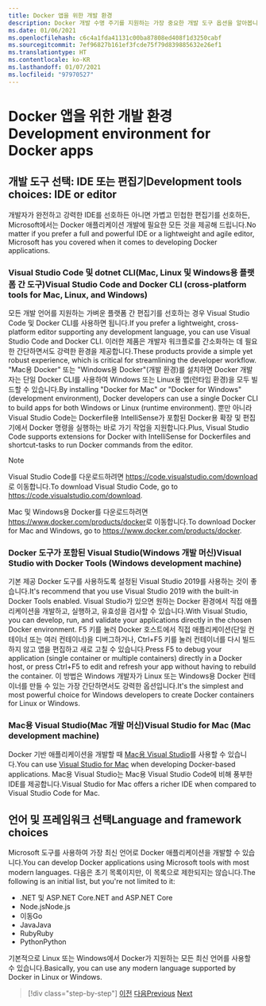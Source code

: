 ```yaml
---
title: Docker 앱을 위한 개발 환경
description: Docker 개발 수명 주기를 지원하는 가장 중요한 개발 도구 옵션을 알아봅니다.
ms.date: 01/06/2021
ms.openlocfilehash: c6c4a1fda41131c00ba87808ed408f1d3250cabf
ms.sourcegitcommit: 7ef96827b161ef3fcde75f79d839885632e26ef1
ms.translationtype: HT
ms.contentlocale: ko-KR
ms.lasthandoff: 01/07/2021
ms.locfileid: "97970527"
---
```

# <a name="development-environment-for-docker-apps"></a><span data-ttu-id="4ffa5-103">Docker 앱을 위한 개발 환경</span><span class="sxs-lookup"><span data-stu-id="4ffa5-103">Development environment for Docker apps</span></span>

## <a name="development-tools-choices-ide-or-editor"></a><span data-ttu-id="4ffa5-104">개발 도구 선택: IDE 또는 편집기</span><span class="sxs-lookup"><span data-stu-id="4ffa5-104">Development tools choices: IDE or editor</span></span>

<span data-ttu-id="4ffa5-105">개발자가 완전하고 강력한 IDE를 선호하든 아니면 가볍고 민첩한 편집기를 선호하든, Microsoft에서는 Docker 애플리케이션 개발에 필요한 모든 것을 제공해 드립니다.</span><span class="sxs-lookup"><span data-stu-id="4ffa5-105">No matter if you prefer a full and powerful IDE or a lightweight and agile editor, Microsoft has you covered when it comes to developing Docker applications.</span></span>

### <a name="visual-studio-code-and-docker-cli-cross-platform-tools-for-mac-linux-and-windows"></a><span data-ttu-id="4ffa5-106">Visual Studio Code 및 dotnet CLI(Mac, Linux 및 Windows용 플랫폼 간 도구)</span><span class="sxs-lookup"><span data-stu-id="4ffa5-106">Visual Studio Code and Docker CLI (cross-platform tools for Mac, Linux, and Windows)</span></span>

<span data-ttu-id="4ffa5-107">모든 개발 언어를 지원하는 가벼운 플랫폼 간 편집기를 선호하는 경우 Visual Studio Code 및 Docker CLI를 사용하면 됩니다.</span><span class="sxs-lookup"><span data-stu-id="4ffa5-107">If you prefer a lightweight, cross-platform editor supporting any development language, you can use Visual Studio Code and Docker CLI.</span></span> <span data-ttu-id="4ffa5-108">이러한 제품은 개발자 워크플로를 간소화하는 데 필요한 간단하면서도 강력한 환경을 제공합니다.</span><span class="sxs-lookup"><span data-stu-id="4ffa5-108">These products provide a simple yet robust experience, which is critical for streamlining the developer workflow.</span></span> <span data-ttu-id="4ffa5-109">"Mac용 Docker" 또는 "Windows용 Docker"(개발 환경)를 설치하면 Docker 개발자는 단일 Docker CLI를 사용하여 Windows 또는 Linux용 앱(런타임 환경)을 모두 빌드할 수 있습니다.</span><span class="sxs-lookup"><span data-stu-id="4ffa5-109">By installing "Docker for Mac" or "Docker for Windows" (development environment), Docker developers can use a single Docker CLI to build apps for both Windows or Linux (runtime environment).</span></span> <span data-ttu-id="4ffa5-110">뿐만 아니라 Visual Studio Code는 Dockerfile용 IntelliSense가 포함된 Docker용 확장 및 편집기에서 Docker 명령을 실행하는 바로 가기 작업을 지원합니다.</span><span class="sxs-lookup"><span data-stu-id="4ffa5-110">Plus, Visual Studio Code supports extensions for Docker with IntelliSense for Dockerfiles and shortcut-tasks to run Docker commands from the editor.</span></span>

> [!NOTE]
> <span data-ttu-id="4ffa5-111">Visual Studio Code를 다운로드하려면 <https://code.visualstudio.com/download>로 이동합니다.</span><span class="sxs-lookup"><span data-stu-id="4ffa5-111">To download Visual Studio Code, go to <https://code.visualstudio.com/download>.</span></span>
>
> <span data-ttu-id="4ffa5-112">Mac 및 Windows용 Docker를 다운로드하려면 <https://www.docker.com/products/docker>로 이동합니다.</span><span class="sxs-lookup"><span data-stu-id="4ffa5-112">To download Docker for Mac and Windows, go to <https://www.docker.com/products/docker>.</span></span>

### <a name="visual-studio-with-docker-tools-windows-development-machine"></a><span data-ttu-id="4ffa5-113">Docker 도구가 포함된 Visual Studio(Windows 개발 머신)</span><span class="sxs-lookup"><span data-stu-id="4ffa5-113">Visual Studio with Docker Tools (Windows development machine)</span></span>

<span data-ttu-id="4ffa5-114">기본 제공 Docker 도구를 사용하도록 설정된 Visual Studio 2019를 사용하는 것이 좋습니다.</span><span class="sxs-lookup"><span data-stu-id="4ffa5-114">It's recommend that you use Visual Studio 2019 with the built-in Docker Tools enabled.</span></span> <span data-ttu-id="4ffa5-115">Visual Studio가 있으면 원하는 Docker 환경에서 직접 애플리케이션을 개발하고, 실행하고, 유효성을 검사할 수 있습니다.</span><span class="sxs-lookup"><span data-stu-id="4ffa5-115">With Visual Studio, you can develop, run, and validate your applications directly in the chosen Docker environment.</span></span> <span data-ttu-id="4ffa5-116">F5 키를 눌러 Docker 호스트에서 직접 애플리케이션(단일 컨테이너 또는 여러 컨테이너)을 디버그하거나, Ctrl+F5 키를 눌러 컨테이너를 다시 빌드하지 않고 앱을 편집하고 새로 고칠 수 있습니다.</span><span class="sxs-lookup"><span data-stu-id="4ffa5-116">Press F5 to debug your application (single container or multiple containers) directly in a Docker host, or press Ctrl+F5 to edit and refresh your app without having to rebuild the container.</span></span> <span data-ttu-id="4ffa5-117">이 방법은 Windows 개발자가 Linux 또는 Windows용 Docker 컨테이너를 만들 수 있는 가장 간단하면서도 강력한 옵션입니다.</span><span class="sxs-lookup"><span data-stu-id="4ffa5-117">It's the simplest and most powerful choice for Windows developers to create Docker containers for Linux or Windows.</span></span>

### <a name="visual-studio-for-mac-mac-development-machine"></a><span data-ttu-id="4ffa5-118">Mac용 Visual Studio(Mac 개발 머신)</span><span class="sxs-lookup"><span data-stu-id="4ffa5-118">Visual Studio for Mac (Mac development machine)</span></span>

<span data-ttu-id="4ffa5-119">Docker 기반 애플리케이션을 개발할 때 [Mac용 Visual Studio](https://visualstudio.microsoft.com/vs/mac/?utm_medium=microsoft&utm_source=docs.microsoft.com&utm_campaign=inline+link)를 사용할 수 있습니다.</span><span class="sxs-lookup"><span data-stu-id="4ffa5-119">You can use [Visual Studio for Mac](https://visualstudio.microsoft.com/vs/mac/?utm_medium=microsoft&utm_source=docs.microsoft.com&utm_campaign=inline+link) when developing Docker-based applications.</span></span> <span data-ttu-id="4ffa5-120">Mac용 Visual Studio는 Mac용 Visual Studio Code에 비해 풍부한 IDE를 제공합니다.</span><span class="sxs-lookup"><span data-stu-id="4ffa5-120">Visual Studio for Mac offers a richer IDE when compared to Visual Studio Code for Mac.</span></span>

## <a name="language-and-framework-choices"></a><span data-ttu-id="4ffa5-121">언어 및 프레임워크 선택</span><span class="sxs-lookup"><span data-stu-id="4ffa5-121">Language and framework choices</span></span>

<span data-ttu-id="4ffa5-122">Microsoft 도구를 사용하여 가장 최신 언어로 Docker 애플리케이션을 개발할 수 있습니다.</span><span class="sxs-lookup"><span data-stu-id="4ffa5-122">You can develop Docker applications using Microsoft tools with most modern languages.</span></span> <span data-ttu-id="4ffa5-123">다음은 초기 목록이지만, 이 목록으로 제한되지는 않습니다.</span><span class="sxs-lookup"><span data-stu-id="4ffa5-123">The following is an initial list, but you're not limited to it:</span></span>

- <span data-ttu-id="4ffa5-124">.NET 및 ASP.NET Core</span><span class="sxs-lookup"><span data-stu-id="4ffa5-124">.NET and ASP.NET Core</span></span>
- <span data-ttu-id="4ffa5-125">Node.js</span><span class="sxs-lookup"><span data-stu-id="4ffa5-125">Node.js</span></span>
- <span data-ttu-id="4ffa5-126">이동</span><span class="sxs-lookup"><span data-stu-id="4ffa5-126">Go</span></span>
- <span data-ttu-id="4ffa5-127">Java</span><span class="sxs-lookup"><span data-stu-id="4ffa5-127">Java</span></span>
- <span data-ttu-id="4ffa5-128">Ruby</span><span class="sxs-lookup"><span data-stu-id="4ffa5-128">Ruby</span></span>
- <span data-ttu-id="4ffa5-129">Python</span><span class="sxs-lookup"><span data-stu-id="4ffa5-129">Python</span></span>

<span data-ttu-id="4ffa5-130">기본적으로 Linux 또는 Windows에서 Docker가 지원하는 모든 최신 언어를 사용할 수 있습니다.</span><span class="sxs-lookup"><span data-stu-id="4ffa5-130">Basically, you can use any modern language supported by Docker in Linux or Windows.</span></span>

>[!div class="step-by-step"]
><span data-ttu-id="4ffa5-131">[이전](deploy-azure-kubernetes-service.md)
>[다음](docker-apps-inner-loop-workflow.md)</span><span class="sxs-lookup"><span data-stu-id="4ffa5-131">[Previous](deploy-azure-kubernetes-service.md)
[Next](docker-apps-inner-loop-workflow.md)</span></span>
